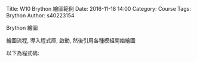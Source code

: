 Title: W10 Brython 繪圖範例
Date: 2016-11-18 14:00
Category: Course
Tags: Brython
Author: s40223154

Brython 繪圖

<!-- PELICAN_END_SUMMARY -->
<p>繪圖流程, 導入程式庫, 啟動, 然後引用各種模組開始繪圖</p>
<!-- 導入 Brython 標準程式庫 -->
<script type="text/javascript" 
    src="https://cdn.rawgit.com/brython-dev/brython/master/www/src/brython_dist.js">
</script>

<!-- 啟動 Brython -->

<script>
window.onload=function(){
brython(1);
}
</script>

<!-- 以下實際利用  Brython 畫兩條直線 -->

<canvas id="guitarchord" width="600" height="400"></canvas>

<script type="text/python3">
from browser import document as doc
import math

canvas = doc["guitarchord"]
ctx = canvas.getContext("2d")


ctx.beginPath()
ctx.lineWidth = 1
inc = 10
for i in range(5):
    ctx.moveTo(100+i*inc, 100)
    ctx.lineTo(100+i*inc, 200)
    

ctx.lineWidth = 1

ctx.moveTo(200, 200)
ctx.lineTo(250, 350)
ctx.lineTo(350, 200)
ctx.lineTo(200, 200)    

# 設定顏色為藍色, 也可以使用 "rgb(0, 0, 255)" 字串設定顏色值
ctx.strokeStyle = "black"
ctx.stroke()
ctx.closePath()
</script>
以下為程式碼:
<pre class="brush:python">
<!-- 導入 Brython 標準程式庫 -->
<script type="text/javascript" 
    src="https://cdn.rawgit.com/brython-dev/brython/master/www/src/brython_dist.js">
</script>

<!-- 啟動 Brython -->

<script>
window.onload=function(){
brython(1);
}
</script>

<!-- 以下實際利用  Brython 畫兩條直線 -->

<canvas id="guitarchord" width="600" height="400"></canvas>

<script type="text/python3">
from browser import document as doc
import math

canvas = doc["guitarchord"]
ctx = canvas.getContext("2d")


ctx.beginPath()
ctx.lineWidth = 1
inc = 10
for i in range(5):
    ctx.moveTo(100+i*inc, 100)
    ctx.lineTo(100+i*inc, 200)
    

ctx.lineWidth = 1

ctx.moveTo(200, 200)
ctx.lineTo(250, 350)
ctx.lineTo(350, 200)
ctx.lineTo(200, 200)    

# 設定顏色為藍色, 也可以使用 "rgb(0, 0, 255)" 字串設定顏色值
ctx.strokeStyle = "black"
ctx.stroke()
ctx.closePath()
</script>
